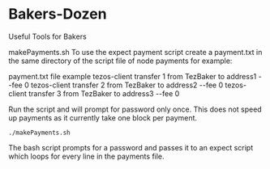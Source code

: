 # Bakers-Dozen
Useful Tools for Bakers

makePayments.sh
To use the expect payment script create a payment.txt in the same directory of the script file of node payments for example:

payment.txt file example
tezos-client transfer 1 from TezBaker to address1 --fee 0
tezos-client transfer 2 from TezBaker to address2 --fee 0
tezos-client transfer 3 from TezBaker to address3 --fee 0


Run the script and will prompt for password only once. This does not speed up payments as it currently take one block per payment.
```
./makePayments.sh
```

The bash script prompts for a password and passes it to an expect script which loops for every line in the payments file.
